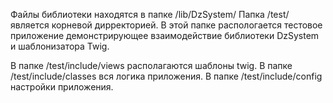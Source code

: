 Файлы библиотеки находятся в папке /lib/DzSystem/
Папка /test/ является корневой дирректорией.
В этой папке распологается тестовое приложение демонстрирующее взаимодействие
библиотеки DzSystem и шаблонизатора Twig.

В папке /test/include/views располагаются шаблоны twig.
В папке /test/include/classes вся логика приложения.
В папке /test/include/config настройки приложения.